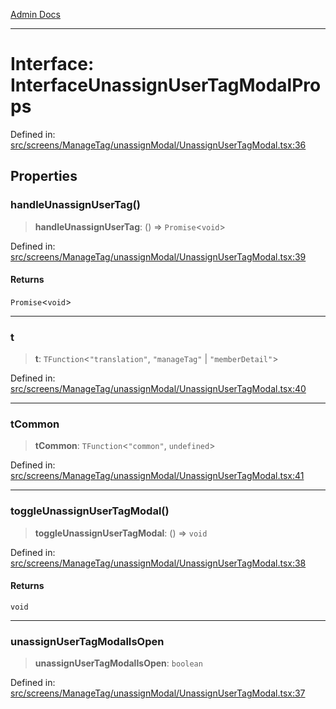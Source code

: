 [Admin Docs](/)

***

# Interface: InterfaceUnassignUserTagModalProps

Defined in: [src/screens/ManageTag/unassignModal/UnassignUserTagModal.tsx:36](https://github.com/PalisadoesFoundation/talawa-admin/blob/main/src/screens/ManageTag/unassignModal/UnassignUserTagModal.tsx#L36)

## Properties

### handleUnassignUserTag()

> **handleUnassignUserTag**: () => `Promise`\<`void`\>

Defined in: [src/screens/ManageTag/unassignModal/UnassignUserTagModal.tsx:39](https://github.com/PalisadoesFoundation/talawa-admin/blob/main/src/screens/ManageTag/unassignModal/UnassignUserTagModal.tsx#L39)

#### Returns

`Promise`\<`void`\>

***

### t

> **t**: `TFunction`\<`"translation"`, `"manageTag"` \| `"memberDetail"`\>

Defined in: [src/screens/ManageTag/unassignModal/UnassignUserTagModal.tsx:40](https://github.com/PalisadoesFoundation/talawa-admin/blob/main/src/screens/ManageTag/unassignModal/UnassignUserTagModal.tsx#L40)

***

### tCommon

> **tCommon**: `TFunction`\<`"common"`, `undefined`\>

Defined in: [src/screens/ManageTag/unassignModal/UnassignUserTagModal.tsx:41](https://github.com/PalisadoesFoundation/talawa-admin/blob/main/src/screens/ManageTag/unassignModal/UnassignUserTagModal.tsx#L41)

***

### toggleUnassignUserTagModal()

> **toggleUnassignUserTagModal**: () => `void`

Defined in: [src/screens/ManageTag/unassignModal/UnassignUserTagModal.tsx:38](https://github.com/PalisadoesFoundation/talawa-admin/blob/main/src/screens/ManageTag/unassignModal/UnassignUserTagModal.tsx#L38)

#### Returns

`void`

***

### unassignUserTagModalIsOpen

> **unassignUserTagModalIsOpen**: `boolean`

Defined in: [src/screens/ManageTag/unassignModal/UnassignUserTagModal.tsx:37](https://github.com/PalisadoesFoundation/talawa-admin/blob/main/src/screens/ManageTag/unassignModal/UnassignUserTagModal.tsx#L37)
